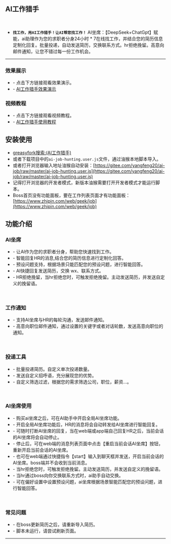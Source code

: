 
## AI工作猎手
<br/>

- **`找工作，用AI工作猎手！让AI帮您找工作！`** AI坐席：【DeepSeek+ChatGpt】赋能，ai助理作为您的求职者分身24小时 * 7在线找工作，并结合您的简历信息定制化回复。批量投递，自动发送简历，交换联系方式。hr拒绝挽留。高意向邮件通知，让您不错过每一份工作机会。
  <br/>
---


### 效果展示
- \- 点击下方链接观看效果演示。
- \- <a href="https://www.bilibili.com/video/BV1y6PjesEvi" target="_blank">AI工作猎手效果演示</a>

### 视频教程
- \- 点击下方链接观看视频教程。
- \- <a href="https://www.bilibili.com/video/BV1HKAyebESp" target="_blank">AI工作猎手使用教程</a>

## 安装使用
- [greasyfork搜索:(AI工作猎手)](https://greasyfork.org/zh-CN/scripts/527733)
- 或者下载项目中的`ai-job-hunting.user.js`文件，通过油猴本地脚本导入。
- 或者打开浏览器输入地址油猴自动安装：[https://gitee.com/yangfeng20/ai-job/raw/master/ai-job-hunting.user.js](https://gitee.com/yangfeng20/ai-job/raw/master/ai-job-hunting.user.js)
- 记得打开浏览器的开发者模式，新版本油猴需要打开开发者模式才能运行脚本。
- Boss首页没有功能面板，要在工作列表页面才有功能面板：[https://www.zhipin.com/web/geek/job](https://www.zhipin.com/web/geek/job)


## 功能介绍

### AI坐席
- \- 让AI作为您的求职者分身，帮助您快速找到工作。
- \- 智能回复HR的消息,结合您的简历信息进行定制化回答。
- \- 预设问题支持，根据场景只能匹配您的预设问题，进行智能回答。
- \- AI快捷回复发送简历，交换 wx、联系方式。
- \- HR拒绝挽留，当hr拒绝您时，可触发拒绝挽留。主动发送简历，并发送自定义的挽留语。

<br/>

### 工作通知
- \- 支持AI坐席与HR的每轮沟通，发送邮件通知。
- \- 高意向职位邮件通知，通过设置的关键字或者对话轮数，发送高意向职位的通知。

<br/>

### 投递工具
- \- 批量投递简历。自定义单次投递数量。
- \- 发送自定义招呼语，充分展现您的优势。
- \- 自定义筛选过滤，根据您的需求筛选公司，职位，薪资...。

<br/>

### AI坐席使用
- \- 购买ai坐席之后，可在AI助手中开启全局AI坐席功能。
- \- 开启全局AI坐席功能后，HR的消息将会自动转发给AI坐席进行智能回复。
- \- 可随时打断AI坐席的回复，当在web端或app端自己回复HR之后，当前会话的AI坐席将会自动停止。
- \- 停止后，可在web端的消息列表页面中点击【重启当前会话AI坐席】按钮，重新开启当前会话的AI坐席。
- \- 也可在web端通过快捷指令【start】输入到聊天框并发送，开启当前会话的AI坐席。boss端并不会收到当前消息。
- \- 当hr拒绝您时，可触发拒绝挽留。主动发送简历，并发送自定义的挽留语。
- \- 当hr通过boss向你交换联系方式时，ai助手自动交换。
- \- 可在偏好设置中设置预设问题，ai坐席根据场景智能匹配您的预设问题，进行智能回答。

<br/>


### 常见问题
- \- 在boss更新简历之后，请重新导入简历。
- \- 脚本未运行，请尝试刷新页面。

---


